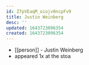 ```yaml
---
id: Z7pVEaqM_oiojv0ncpFv9
title: Justin Weinberg
desc: ''
updated: 1643723096354
created: 1643723096354
---
```



- [[person]] - Justin Weinberg
- appeared 1x at the stoa

